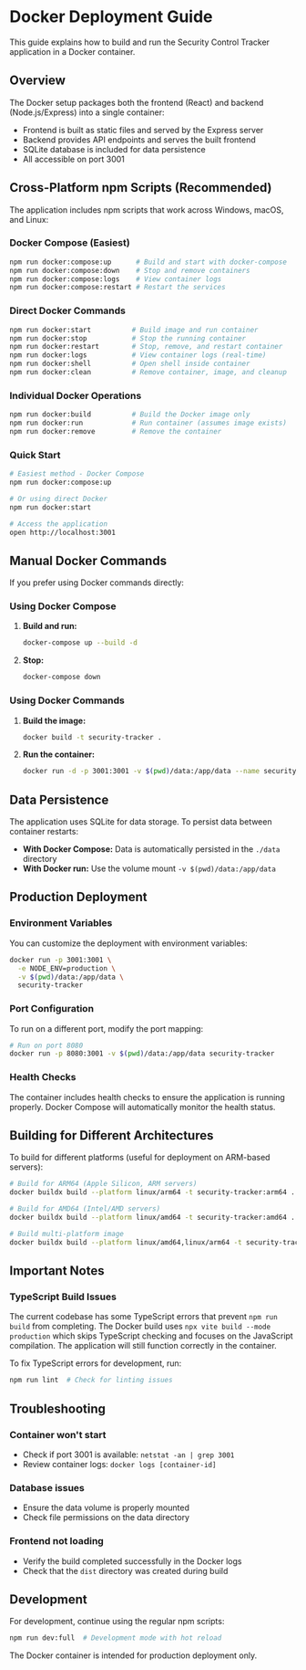 # Docker Deployment Guide

This guide explains how to build and run the Security Control Tracker application in a Docker container.

## Overview

The Docker setup packages both the frontend (React) and backend (Node.js/Express) into a single container:
- Frontend is built as static files and served by the Express server
- Backend provides API endpoints and serves the built frontend
- SQLite database is included for data persistence
- All accessible on port 3001

## Cross-Platform npm Scripts (Recommended)

The application includes npm scripts that work across Windows, macOS, and Linux:

### Docker Compose (Easiest)
```bash
npm run docker:compose:up      # Build and start with docker-compose
npm run docker:compose:down    # Stop and remove containers
npm run docker:compose:logs    # View container logs
npm run docker:compose:restart # Restart the services
```

### Direct Docker Commands
```bash
npm run docker:start          # Build image and run container
npm run docker:stop           # Stop the running container
npm run docker:restart        # Stop, remove, and restart container
npm run docker:logs           # View container logs (real-time)
npm run docker:shell          # Open shell inside container
npm run docker:clean          # Remove container, image, and cleanup
```

### Individual Docker Operations
```bash
npm run docker:build          # Build the Docker image only
npm run docker:run            # Run container (assumes image exists)
npm run docker:remove         # Remove the container
```

### Quick Start
```bash
# Easiest method - Docker Compose
npm run docker:compose:up

# Or using direct Docker
npm run docker:start

# Access the application
open http://localhost:3001
```

## Manual Docker Commands

If you prefer using Docker commands directly:

### Using Docker Compose

1. **Build and run:**
   ```bash
   docker-compose up --build -d
   ```

2. **Stop:**
   ```bash
   docker-compose down
   ```

### Using Docker Commands

1. **Build the image:**
   ```bash
   docker build -t security-tracker .
   ```

2. **Run the container:**
   ```bash
   docker run -d -p 3001:3001 -v $(pwd)/data:/app/data --name security-tracker-container security-tracker
   ```

## Data Persistence

The application uses SQLite for data storage. To persist data between container restarts:

- **With Docker Compose:** Data is automatically persisted in the `./data` directory
- **With Docker run:** Use the volume mount `-v $(pwd)/data:/app/data`

## Production Deployment

### Environment Variables

You can customize the deployment with environment variables:

```bash
docker run -p 3001:3001 \
  -e NODE_ENV=production \
  -v $(pwd)/data:/app/data \
  security-tracker
```

### Port Configuration

To run on a different port, modify the port mapping:

```bash
# Run on port 8080
docker run -p 8080:3001 -v $(pwd)/data:/app/data security-tracker
```

### Health Checks

The container includes health checks to ensure the application is running properly. Docker Compose will automatically monitor the health status.

## Building for Different Architectures

To build for different platforms (useful for deployment on ARM-based servers):

```bash
# Build for ARM64 (Apple Silicon, ARM servers)
docker buildx build --platform linux/arm64 -t security-tracker:arm64 .

# Build for AMD64 (Intel/AMD servers)
docker buildx build --platform linux/amd64 -t security-tracker:amd64 .

# Build multi-platform image
docker buildx build --platform linux/amd64,linux/arm64 -t security-tracker:latest .
```

## Important Notes

### TypeScript Build Issues
The current codebase has some TypeScript errors that prevent `npm run build` from completing. The Docker build uses `npx vite build --mode production` which skips TypeScript checking and focuses on the JavaScript compilation. The application will still function correctly in the container.

To fix TypeScript errors for development, run:
```bash
npm run lint  # Check for linting issues
```

## Troubleshooting

### Container won't start
- Check if port 3001 is available: `netstat -an | grep 3001`
- Review container logs: `docker logs [container-id]`

### Database issues
- Ensure the data volume is properly mounted
- Check file permissions on the data directory

### Frontend not loading
- Verify the build completed successfully in the Docker logs
- Check that the `dist` directory was created during build

## Development

For development, continue using the regular npm scripts:
```bash
npm run dev:full  # Development mode with hot reload
```

The Docker container is intended for production deployment only.